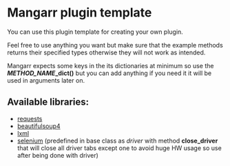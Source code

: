 # Mangarr plugin template

You can use this plugin template for creating your own plugin.

Feel free to use anything you want but make sure that the example methods returns their specified types otherwise they will not work as intended.

Mangarr expects some keys in the its dictionaries at minimum so use the ***METHOD_NAME*_dict()** but you can add anything if you need it it will be used in arguments later on.

## Available libraries:

- [requests](https://pypi.org/project/requests/)
- [beautifulsoup4](https://pypi.org/project/beautifulsoup4/)
- [lxml](https://pypi.org/project/lxml/)
- [selenium](https://pypi.org/project/selenium/) (predefined in base class as *driver* with method **close_driver** that will close all driver tabs except one to avoid huge HW usage so use after being done with driver)
